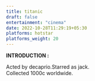 ```yaml
---
title: titanic
draft: false
entertainment: "cinema"
date: 2022-10-28T11:29:19+05:30
platforms: hotstar
platforms_weight: 20
---
```


**INTRODUCTION :**  

Acted by decaprio.Starred as jack.  
Collected 1000c worldwide.